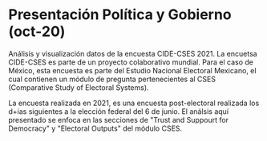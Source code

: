 # Presentación Política y Gobierno (oct-20)
Análisis y visualización datos de la encuesta CIDE-CSES 2021. 
La encuetsa CIDE-CSES es parte de un proyecto colaborativo mundial. Para el caso de México, esta encuesta es parte del Estudio Nacional Electoral Mexicano, el cual contienen un módulo de pregunta pertenecientes al CSES (Comparative Study of Electoral Systems). 

La encuesta realizada en 2021, es una encuesta post-electoral realizada los d+ias siguientes a la elección federal del 6 de junio. El análsis aquí presentado se enfoca en las secciones de "Trust and Suppourt for Democracy" y "Electoral Outputs" del módulo CSES. 

